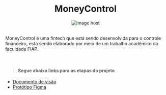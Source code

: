 
<h1 align="center">MoneyControl</h1>
<div align="center">
 <img href="https://imgbox.com/Z7QpEjhc" target="_blank"><img src="https://images2.imgbox.com/5b/a3/Z7QpEjhc_o.png" alt="image host"/></img>
</div>
<br>

<div>
<p>MoneyControl é uma fintech que está sendo desenvolvida para o controle financeiro, está sendo elaborado por meio de um trabalho acadêmico da faculdade FIAP.</p>
</div>
<br>

  >#### Segue abaixo links para as etapas do projeto

- [Documento de visão](https://google.com)
- [Protótipo Figma](https://www.figma.com/proto/jIyWrmSiVC12iQ1BYnbMH6/Telas-Fintech?page-id=0%3A1&type=design&node-id=2-2&viewport=91%2C187%2C0.5&scaling=scale-down&starting-point-node-id=2%3A2&mode=design)
